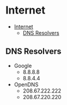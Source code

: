 # Internet

- [Internet](#internet)
  - [DNS Resolvers](#dns-resolvers)

## DNS Resolvers

- Google
  - 8.8.8.8
  - 8.8.4.4
- OpenDNS
  - 208.67.222.222
  - 208.67.220.220
